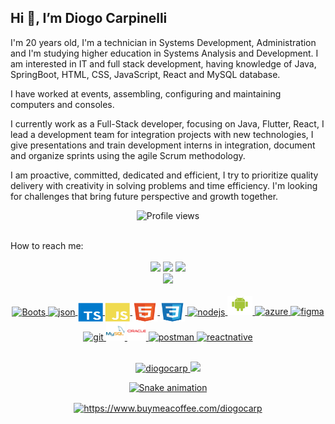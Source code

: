 <div>
  <h2>Hi 👋, I’m Diogo Carpinelli</h2>
  <p align="left">
  
I'm 20 years old, I'm a technician in Systems Development, Administration and I'm studying higher education in Systems Analysis and Development. I am interested in IT and full stack development, having knowledge of Java, SpringBoot, HTML, CSS, JavaScript, React and MySQL database.

I have worked at events, assembling, configuring and maintaining computers and consoles.

I currently work as a Full-Stack developer, focusing on Java, Flutter, React, I lead a development team for integration projects with new technologies, I give presentations and train development interns in integration, document and organize sprints using the agile Scrum methodology.

I am proactive, committed, dedicated and efficient, I try to prioritize quality delivery with creativity in solving problems and time efficiency. I'm looking for challenges that bring future perspective and growth together.<br>
<p align="center"> <img src="https://komarev.com/ghpvc/?username=diogocarp" color="blue" alt="Profile views" /> </p>
<br>
How to reach me:<br>
<br>
<div align="center">
      <a href="https://instagram.com/dicarpinelli" target="blank"><img src="https://img.shields.io/badge/-Instagram-%23E4405F?style=for-the-badge&logo=instagram&logoColor=white" target="blank"></a>
     <a href = "mailto:diogocarpinelli78@gmail.com" target="blank"><img src="https://img.shields.io/badge/-Gmail-%23333?style=for-the-badge&logo=gmail&logoColor=white" target="blank"></a>
   <a href="https://www.linkedin.com/in/diogo-carpinelli-95ba131b6" target="blank"><img src="https://img.shields.io/badge/-LinkedIn-%230077B5?style=for-the-badge&logo=linkedin&logoColor=white" target="blank"></a><br/>
<a href="https://github.com/diogocarp"><img height="150em" src="https://github-readme-stats.vercel.app/api?username=diogocarp&count_private=true&include_all_commits=true&show_icons=true&theme=dark&hide_border=false&show_owner=true"/>
  </div>
<div/>
  <br>

<div align="center">
<img align="center" alt="Boots" height="30" width="40" src="https://cdn.jsdelivr.net/gh/devicons/devicon/icons/bootstrap/bootstrap-original.svg" />
<img align="center" alt="json" height="40" width="40" src="https://img.icons8.com/material-rounded/48/000000/json.png" />
<img align="center" alt="Js" height="30" width="40" src="https://raw.githubusercontent.com/devicons/devicon/master/icons/typescript/typescript-plain.svg">
<img align="center" alt="Js" height="30" width="40" src="https://raw.githubusercontent.com/devicons/devicon/master/icons/javascript/javascript-plain.svg">
<img align="center" alt="HTML" height="30" width="40" src="https://raw.githubusercontent.com/devicons/devicon/master/icons/html5/html5-original.svg">
<img align="center" alt="CSS" height="30" width="40" src="https://raw.githubusercontent.com/devicons/devicon/master/icons/css3/css3-original.svg">
<img align="center" alt="nodejs" height="30" width="40" src="https://cdn.worldvectorlogo.com/logos/nodejs-icon.svg">
<img src="https://raw.githubusercontent.com/devicons/devicon/master/icons/android/android-original-wordmark.svg" alt="android" width="40" height="30"/>
<img src="https://www.vectorlogo.zone/logos/microsoft_azure/microsoft_azure-icon.svg" alt="azure" width="40" height="30"/>
<img src="https://www.vectorlogo.zone/logos/figma/figma-icon.svg" alt="figma" width="40" height="30"/>
<img src="https://www.vectorlogo.zone/logos/git-scm/git-scm-icon.svg" alt="git" width="40" height="30"/> 
<img src="https://raw.githubusercontent.com/devicons/devicon/master/icons/mysql/mysql-original-wordmark.svg" alt="mysql" width="30" height="30"/> 
<img src="https://raw.githubusercontent.com/devicons/devicon/master/icons/oracle/oracle-original.svg" alt="oracle" width="30" height="30"/>  
<img src="https://www.vectorlogo.zone/logos/getpostman/getpostman-icon.svg" alt="postman" width="30" height="30"/>
<img src="https://reactnative.dev/img/header_logo.svg" alt="reactnative" width="40" height="30"/>
</div>
<div align="center">
  
<br>
<p align="center"> <a href="https://github.com/ryo-ma/github-profile-trophy"><img src="https://github-profile-trophy.vercel.app/?username=diogocarp" alt="diogocarp" />

<img height="150em" src="https://github-readme-stats.vercel.app/api/top-langs/?username=diogocarp&layout=compact&langs_count=7&theme=github_dark"/>

<p align="center">
</p>
  
![Snake animation](https://github.com/danielbped/danielbped/blob/output/github-contribution-grid-snake.svg)
  
  </a> </p>
  <p><a href="https://www.buymeacoffee.com/diogocarp"> <img align="center" src="https://cdn.buymeacoffee.com/buttons/v2/default-yellow.png" height="50" width="210" alt="https://www.buymeacoffee.com/diogocarp" /></a></p><br><br>
  
</div>


